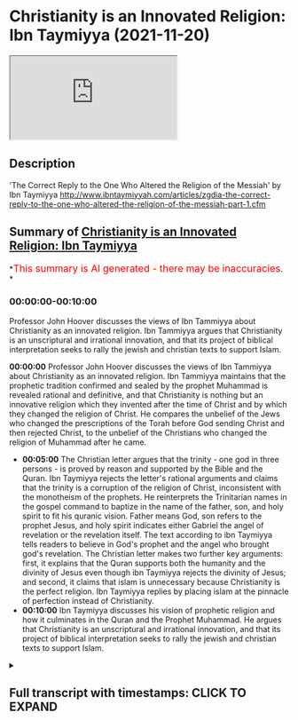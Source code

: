 # Christianity is an Innovated Religion: Ibn Taymiyya (2021-11-20)

<iframe loading='lazy' allow='autoplay' src='https://www.youtube.com/embed/Fe4vcLOpzds'></iframe>

## Description

'The Correct Reply to the One Who Altered the Religion of the Messiah' by Ibn Taymiyya <http://www.ibntaymiyyah.com/articles/zgdia-the-correct-reply-to-the-one-who-altered-the-religion-of-the-messiah-part-1.cfm>

## Summary of [Christianity is an Innovated Religion: Ibn Taymiyya](https://www.youtube.com/watch?v=Fe4vcLOpzds)

\*<span style="color:red; font-size:125%">This summary is AI generated - there may be inaccuracies</span>. \*

### <a onclick="modifyYTiframeseektime('0')">00:00:00-00:10:00</a>

Professor John Hoover discusses the views of Ibn Tammiyya about Christianity as an innovated religion. Ibn Tammiyya argues that Christianity is an unscriptural and irrational innovation, and that its project of biblical interpretation seeks to rally the jewish and christian texts to support Islam.

**<a onclick="modifyYTiframeseektime('0')">00:00:00</a>**  Professor John Hoover discusses the views of Ibn Tammiyya about Christianity as an innovated religion. Ibn Tammiyya maintains that the prophetic tradition confirmed and sealed by the prophet Muhammad is revealed rational and definitive, and that Christianity is nothing but an innovative religion which they invented after the time of Christ and by which they changed the religion of Christ. He compares the unbelief of the Jews who changed the prescriptions of the Torah before God sending Christ and then rejected Christ, to the unbelief of the Christians who changed the religion of Muhammad after he came.

*   **<a onclick="modifyYTiframeseektime('300')">00:05:00</a>** The Christian letter argues that the trinity - one god in three persons - is proved by reason and supported by the Bible and the Quran. Ibn Taymiyya rejects the letter's rational arguments and claims that the trinity is a corruption of the religion of Christ, inconsistent with the monotheism of the prophets. He reinterprets the Trinitarian names in the gospel command to baptize in the name of the father, son, and holy spirit to fit his quranic vision. Father means God, son refers to the prophet Jesus, and holy spirit indicates either Gabriel the angel of revelation or the revelation itself. The text according to ibn Taymiyya tells readers to believe in God's prophet and the angel who brought god's revelation. The Christian letter makes two further key arguments: first, it explains that the Quran supports both the humanity and the divinity of Jesus even though ibn Taymiyya rejects the divinity of Jesus; and second, it claims that islam is unnecessary because Christianity is the perfect religion. Ibn Taymiyya replies by placing islam at the pinnacle of perfection instead of Christianity.
*   **<a onclick="modifyYTiframeseektime('600')">00:10:00</a>**  Ibn Taymiyya discusses his vision of prophetic religion and how it culminates in the Quran and the Prophet Muhammad. He argues that Christianity is an unscriptural and irrational innovation, and that its project of biblical interpretation seeks to rally the jewish and christian texts to support Islam.

<details><summary><h2>Full transcript with timestamps: CLICK TO EXPAND</h2></summary>

<a onclick="modifyYTiframeseektime('0')">0:00:00</a> ibn tamir was one of the most prominent\ <a onclick="modifyYTiframeseektime('3')">0:00:03</a> and controversial scholars of medieval\ <a onclick="modifyYTiframeseektime('6')">0:00:06</a> islam\ <a onclick="modifyYTiframeseektime('8')">0:00:08</a> and judging by some of the comments in\ <a onclick="modifyYTiframeseektime('10')">0:00:10</a> the couple of previous videos i've made\ <a onclick="modifyYTiframeseektime('12')">0:00:12</a> about iben tamir he remains an extremely\ <a onclick="modifyYTiframeseektime('15')">0:00:15</a> controversial figure today\ <a onclick="modifyYTiframeseektime('18')">0:00:18</a> this is the last video i intend to make\ <a onclick="modifyYTiframeseektime('20')">0:00:20</a> about ibn tamir and in this video i want\ <a onclick="modifyYTiframeseektime('24')">0:00:24</a> to focus on his views about christianity\ <a onclick="modifyYTiframeseektime('27')">0:00:27</a> as an innovated religion\ <a onclick="modifyYTiframeseektime('30')">0:00:30</a> and as usual i'll be drawing on some\ <a onclick="modifyYTiframeseektime('32')">0:00:32</a> remarks from this book iben tamiya by\ <a onclick="modifyYTiframeseektime('34')">0:00:34</a> professor john hoover who is one of the\ <a onclick="modifyYTiframeseektime('37')">0:00:37</a> world's leading experts on the life and\ <a onclick="modifyYTiframeseektime('39')">0:00:39</a> thought of iben tamiya\ <a onclick="modifyYTiframeseektime('42')">0:00:42</a> and on page 135 he writes in a section\ <a onclick="modifyYTiframeseektime('46')">0:00:46</a> entitled christianity and object lesson\ <a onclick="modifyYTiframeseektime('49')">0:00:49</a> in innovated religion\ <a onclick="modifyYTiframeseektime('52')">0:00:52</a> it begins however it was first\ <a onclick="modifyYTiframeseektime('55')">0:00:55</a> established ibn tamir maintains that the\ <a onclick="modifyYTiframeseektime('58')">0:00:58</a> prophetic tradition confirmed and sealed\ <a onclick="modifyYTiframeseektime('61')">0:01:01</a> by the prophet muhammad\ <a onclick="modifyYTiframeseektime('63')">0:01:03</a> is revealed rational and definitive\ <a onclick="modifyYTiframeseektime('67')">0:01:07</a> in the year 1316 he received a direct\ <a onclick="modifyYTiframeseektime('71')">0:01:11</a> challenge to this conviction in the form\ <a onclick="modifyYTiframeseektime('74')">0:01:14</a> of the anonymous letter from the people\ <a onclick="modifyYTiframeseektime('77')">0:01:17</a> of cyprus\ <a onclick="modifyYTiframeseektime('78')">0:01:18</a> the letter is a revision of an earlier\ <a onclick="modifyYTiframeseektime('81')">0:01:21</a> christian apologetic treaties\ <a onclick="modifyYTiframeseektime('85')">0:01:25</a> as ibn tamir himself notes\ <a onclick="modifyYTiframeseektime('87')">0:01:27</a> that earlier treaties had gained wide\ <a onclick="modifyYTiframeseektime('90')">0:01:30</a> circulation\ <a onclick="modifyYTiframeseektime('92')">0:01:32</a> he replies to the letter with his many\ <a onclick="modifyYTiframeseektime('94')">0:01:34</a> times longer\ <a onclick="modifyYTiframeseektime('96')">0:01:36</a> correct answer to the one who altered\ <a onclick="modifyYTiframeseektime('99')">0:01:39</a> the religion of the messiah\ <a onclick="modifyYTiframeseektime('103')">0:01:43</a> ibn tamir's stated aim in correct answer\ <a onclick="modifyYTiframeseektime('107')">0:01:47</a> is to set forth christianity as an\ <a onclick="modifyYTiframeseektime('110')">0:01:50</a> object lesson to muslims about what\ <a onclick="modifyYTiframeseektime('112')">0:01:52</a> innovation and heresy to avoid\ <a onclick="modifyYTiframeseektime('116')">0:01:56</a> he frequently draws parallels with\ <a onclick="modifyYTiframeseektime('118')">0:01:58</a> errors he perceives among the sufis shia\ <a onclick="modifyYTiframeseektime('122')">0:02:02</a> and kalam theologians\ <a onclick="modifyYTiframeseektime('125')">0:02:05</a> at the beginning of the term ibn tamir\ <a onclick="modifyYTiframeseektime('128')">0:02:08</a> outlines the theological framework\ <a onclick="modifyYTiframeseektime('131')">0:02:11</a> needed to position christianity as a\ <a onclick="modifyYTiframeseektime('134')">0:02:14</a> corruption of prophetic religion\ <a onclick="modifyYTiframeseektime('138')">0:02:18</a> the religion of all god's prophets and\ <a onclick="modifyYTiframeseektime('140')">0:02:20</a> messengers is islam\ <a onclick="modifyYTiframeseektime('142')">0:02:22</a> even if the various revelations such as\ <a onclick="modifyYTiframeseektime('145')">0:02:25</a> the torah the gospel and the quran\ <a onclick="modifyYTiframeseektime('148')">0:02:28</a> differ in matters of religious practice\ <a onclick="modifyYTiframeseektime('151')">0:02:31</a> all other religion is polytheism and\ <a onclick="modifyYTiframeseektime('154')">0:02:34</a> innovation\ <a onclick="modifyYTiframeseektime('156')">0:02:36</a> furthermore god singled out muhammad as\ <a onclick="modifyYTiframeseektime('159')">0:02:39</a> the best of the messengers and the\ <a onclick="modifyYTiframeseektime('161')">0:02:41</a> muslim community as the best of\ <a onclick="modifyYTiframeseektime('163')">0:02:43</a> communities\ <a onclick="modifyYTiframeseektime('165')">0:02:45</a> the muslim community provides the golden\ <a onclick="modifyYTiframeseektime('168')">0:02:48</a> mean in matters of doctrine and practice\ <a onclick="modifyYTiframeseektime('172')">0:02:52</a> that jews and christians take to\ <a onclick="modifyYTiframeseektime('174')">0:02:54</a> extremes\ <a onclick="modifyYTiframeseektime('176')">0:02:56</a> the jews and christians have innovated\ <a onclick="modifyYTiframeseektime('179')">0:02:59</a> the religions that they follow\ <a onclick="modifyYTiframeseektime('181')">0:03:01</a> they deviated from the revelations given\ <a onclick="modifyYTiframeseektime('184')">0:03:04</a> to moses and christ respectively\ <a onclick="modifyYTiframeseektime('188')">0:03:08</a> they failed to point to the definitive\ <a onclick="modifyYTiframeseektime('190')">0:03:10</a> revelation given to muhammad\ <a onclick="modifyYTiframeseektime('194')">0:03:14</a> ibn tamir explains further now here john\ <a onclick="modifyYTiframeseektime('196')">0:03:16</a> hoover quotes from ebenzemia\ <a onclick="modifyYTiframeseektime('200')">0:03:20</a> the false religion of christians is\ <a onclick="modifyYTiframeseektime('203')">0:03:23</a> nothing but an innovative religion which\ <a onclick="modifyYTiframeseektime('206')">0:03:26</a> they invented after the time of christ\ <a onclick="modifyYTiframeseektime('209')">0:03:29</a> and by which they changed the religion\ <a onclick="modifyYTiframeseektime('212')">0:03:32</a> of christ\ <a onclick="modifyYTiframeseektime('214')">0:03:34</a> not only that they strayed from the law\ <a onclick="modifyYTiframeseektime('217')">0:03:37</a> sharia of christ to what they innovated\ <a onclick="modifyYTiframeseektime('221')">0:03:41</a> then when god sent muhammad they\ <a onclick="modifyYTiframeseektime('224')">0:03:44</a> rejected him\ <a onclick="modifyYTiframeseektime('226')">0:03:46</a> thus their unbelief and error came to be\ <a onclick="modifyYTiframeseektime('229')">0:03:49</a> of two aspects\ <a onclick="modifyYTiframeseektime('231')">0:03:51</a> that of changing the religion of the\ <a onclick="modifyYTiframeseektime('233')">0:03:53</a> first messenger and of rejecting the\ <a onclick="modifyYTiframeseektime('236')">0:03:56</a> second messenger\ <a onclick="modifyYTiframeseektime('238')">0:03:58</a> it is like the unbelief of the jews who\ <a onclick="modifyYTiframeseektime('241')">0:04:01</a> changed the legal prescriptions of the\ <a onclick="modifyYTiframeseektime('243')">0:04:03</a> torah before god sending christ and then\ <a onclick="modifyYTiframeseektime('247')">0:04:07</a> they rejected christ\ <a onclick="modifyYTiframeseektime('249')">0:04:09</a> end quote\ <a onclick="modifyYTiframeseektime('251')">0:04:11</a> john hoover continues\ <a onclick="modifyYTiframeseektime('253')">0:04:13</a> the christian letter argues that\ <a onclick="modifyYTiframeseektime('255')">0:04:15</a> muhammad was only a prophet for the\ <a onclick="modifyYTiframeseektime('258')">0:04:18</a> pagan arabs by emphasizing that the\ <a onclick="modifyYTiframeseektime('260')">0:04:20</a> revelation was only in arabic\ <a onclick="modifyYTiframeseektime('264')">0:04:24</a> ibn tamir counters with quranic texts\ <a onclick="modifyYTiframeseektime('267')">0:04:27</a> like we have only sent muhammad to the\ <a onclick="modifyYTiframeseektime('271')">0:04:31</a> entirety of humanity as a bringer of\ <a onclick="modifyYTiframeseektime('274')">0:04:34</a> good news and as a warner quran 34 28\ <a onclick="modifyYTiframeseektime('280')">0:04:40</a> to affirm that muhammad's message is\ <a onclick="modifyYTiframeseektime('283')">0:04:43</a> universal\ <a onclick="modifyYTiframeseektime('285')">0:04:45</a> some quranic verses may appear to limit\ <a onclick="modifyYTiframeseektime('287')">0:04:47</a> the scope of his mission to the arabs\ <a onclick="modifyYTiframeseektime('290')">0:04:50</a> but this does not undermine its\ <a onclick="modifyYTiframeseektime('292')">0:04:52</a> universality\ <a onclick="modifyYTiframeseektime('297')">0:04:57</a> muhammad was not mistaken or deluded\ <a onclick="modifyYTiframeseektime('300')">0:05:00</a> into thinking that his message was\ <a onclick="modifyYTiframeseektime('302')">0:05:02</a> universal\ <a onclick="modifyYTiframeseektime('303')">0:05:03</a> god would not permit that to happen to\ <a onclick="modifyYTiframeseektime('306')">0:05:06</a> prophets\ <a onclick="modifyYTiframeseektime('308')">0:05:08</a> the christian letter continues that the\ <a onclick="modifyYTiframeseektime('310')">0:05:10</a> quran also praises mary and jesus and\ <a onclick="modifyYTiframeseektime('314')">0:05:14</a> confirms the christian scriptures in\ <a onclick="modifyYTiframeseektime('317')">0:05:17</a> passages such as\ <a onclick="modifyYTiframeseektime('319')">0:05:19</a> we i god have sent down to you the book\ <a onclick="modifyYTiframeseektime('322')">0:05:22</a> which declares true what came before it\ <a onclick="modifyYTiframeseektime('326')">0:05:26</a> and of the torah and the gospel that's\ <a onclick="modifyYTiframeseektime('328')">0:05:28</a> quran 3 3\ <a onclick="modifyYTiframeseektime('331')">0:05:31</a> and\ <a onclick="modifyYTiframeseektime('331')">0:05:31</a> if you are in doubt concerning what we\ <a onclick="modifyYTiframeseektime('334')">0:05:34</a> have sent down to you\ <a onclick="modifyYTiframeseektime('335')">0:05:35</a> ask those who have been reading the book\ <a onclick="modifyYTiframeseektime('338')">0:05:38</a> before you quran 10 94\ <a onclick="modifyYTiframeseektime('342')">0:05:42</a> the christian letter concludes that the\ <a onclick="modifyYTiframeseektime('344')">0:05:44</a> quran is telling christians to remain in\ <a onclick="modifyYTiframeseektime('347')">0:05:47</a> their religion\ <a onclick="modifyYTiframeseektime('350')">0:05:50</a> iben temia agrees that the quran\ <a onclick="modifyYTiframeseektime('351')">0:05:51</a> confirms previous revelations\ <a onclick="modifyYTiframeseektime('355')">0:05:55</a> one must believe in all god's books just\ <a onclick="modifyYTiframeseektime('357')">0:05:57</a> as one must believe in all of god's\ <a onclick="modifyYTiframeseektime('359')">0:05:59</a> prophets however he explains the quran\ <a onclick="modifyYTiframeseektime('363')">0:06:03</a> does not confirm the innovated doctrines\ <a onclick="modifyYTiframeseektime('366')">0:06:06</a> of the christians\ <a onclick="modifyYTiframeseektime('369')">0:06:09</a> as for the bible itself evin tamir is\ <a onclick="modifyYTiframeseektime('372')">0:06:12</a> careful more so than some of his\ <a onclick="modifyYTiframeseektime('374')">0:06:14</a> predecessors\ <a onclick="modifyYTiframeseektime('376')">0:06:16</a> ibn hasan who died in 1064\ <a onclick="modifyYTiframeseektime('379')">0:06:19</a> is well known for insisting that jews\ <a onclick="modifyYTiframeseektime('382')">0:06:22</a> and christians had corrupted the very\ <a onclick="modifyYTiframeseektime('384')">0:06:24</a> texts of their scriptures and he\ <a onclick="modifyYTiframeseektime('387')">0:06:27</a> compiled lists of contradictions and\ <a onclick="modifyYTiframeseektime('389')">0:06:29</a> historical and theological errors to\ <a onclick="modifyYTiframeseektime('392')">0:06:32</a> prove it\ <a onclick="modifyYTiframeseektime('394')">0:06:34</a> unlike ibn hasan ibn taymiyah says that\ <a onclick="modifyYTiframeseektime('398')">0:06:38</a> textual corruption cannot be\ <a onclick="modifyYTiframeseektime('400')">0:06:40</a> demonstrated or denied\ <a onclick="modifyYTiframeseektime('404')">0:06:44</a> while it is certain that jews and\ <a onclick="modifyYTiframeseektime('405')">0:06:45</a> christians have corrupted the meaning of\ <a onclick="modifyYTiframeseektime('407')">0:06:47</a> their texts it cannot be known for sure\ <a onclick="modifyYTiframeseektime('411')">0:06:51</a> whether the very texts have been altered\ <a onclick="modifyYTiframeseektime('414')">0:06:54</a> as a result ibn tamir very rarely points\ <a onclick="modifyYTiframeseektime('417')">0:06:57</a> out textual errors in the bible\ <a onclick="modifyYTiframeseektime('421')">0:07:01</a> he instead interprets the text to accord\ <a onclick="modifyYTiframeseektime('424')">0:07:04</a> with his islamic theological convictions\ <a onclick="modifyYTiframeseektime('428')">0:07:08</a> much as he seeks to fill the technical\ <a onclick="modifyYTiframeseektime('430')">0:07:10</a> terminology of sufism calam theology and\ <a onclick="modifyYTiframeseektime('434')">0:07:14</a> philosophy with meanings corresponding\ <a onclick="modifyYTiframeseektime('437')">0:07:17</a> to his understanding of the quran and\ <a onclick="modifyYTiframeseektime('440')">0:07:20</a> the sunnah\ <a onclick="modifyYTiframeseektime('442')">0:07:22</a> this is readily apparent in his correct\ <a onclick="modifyYTiframeseektime('445')">0:07:25</a> answer\ <a onclick="modifyYTiframeseektime('446')">0:07:26</a> in his discussion of the christian\ <a onclick="modifyYTiframeseektime('448')">0:07:28</a> doctrine of the trinity\ <a onclick="modifyYTiframeseektime('451')">0:07:31</a> the letter the christian letter argues\ <a onclick="modifyYTiframeseektime('453')">0:07:33</a> that the trinity the one god in three\ <a onclick="modifyYTiframeseektime('456')">0:07:36</a> persons father son and holy spirit\ <a onclick="modifyYTiframeseektime('460')">0:07:40</a> is proved by reason and supported by\ <a onclick="modifyYTiframeseektime('463')">0:07:43</a> both the bible and the quran\ <a onclick="modifyYTiframeseektime('466')">0:07:46</a> ibn tamir discounts the letter's\ <a onclick="modifyYTiframeseektime('468')">0:07:48</a> rational arguments and he claims that\ <a onclick="modifyYTiframeseektime('471')">0:07:51</a> the trinity is a corruption of the\ <a onclick="modifyYTiframeseektime('473')">0:07:53</a> religion of christ inconsistent with the\ <a onclick="modifyYTiframeseektime('476')">0:07:56</a> monotheism of the prophets\ <a onclick="modifyYTiframeseektime('480')">0:08:00</a> neither the bible nor the quran supports\ <a onclick="modifyYTiframeseektime('482')">0:08:02</a> the christian doctrine\ <a onclick="modifyYTiframeseektime('485')">0:08:05</a> ibn tamir then reinterprets the\ <a onclick="modifyYTiframeseektime('487')">0:08:07</a> trinitarian names in the gospel command\ <a onclick="modifyYTiframeseektime('490')">0:08:10</a> to baptize in the name of the father the\ <a onclick="modifyYTiframeseektime('493')">0:08:13</a> son and the holy spirit that's matthew\ <a onclick="modifyYTiframeseektime('496')">0:08:16</a> 28 19\ <a onclick="modifyYTiframeseektime('498')">0:08:18</a> to fit his quranic vision\ <a onclick="modifyYTiframeseektime('500')">0:08:20</a> father means god\ <a onclick="modifyYTiframeseektime('503')">0:08:23</a> son refers to the purely human prophet\ <a onclick="modifyYTiframeseektime('506')">0:08:26</a> christ\ <a onclick="modifyYTiframeseektime('507')">0:08:27</a> and holy spirit indicates either gabriel\ <a onclick="modifyYTiframeseektime('510')">0:08:30</a> the angel of revelation or the\ <a onclick="modifyYTiframeseektime('513')">0:08:33</a> revelation itself\ <a onclick="modifyYTiframeseektime('515')">0:08:35</a> the text according to ibn tamir is\ <a onclick="modifyYTiframeseektime('518')">0:08:38</a> telling readers to believe in god\ <a onclick="modifyYTiframeseektime('521')">0:08:41</a> god's prophet and the angel who brought\ <a onclick="modifyYTiframeseektime('524')">0:08:44</a> god's revelation\ <a onclick="modifyYTiframeseektime('528')">0:08:48</a> the christian letter makes two further\ <a onclick="modifyYTiframeseektime('530')">0:08:50</a> key arguments\ <a onclick="modifyYTiframeseektime('532')">0:08:52</a> first\ <a onclick="modifyYTiframeseektime('532')">0:08:52</a> it explains that the quran supports both\ <a onclick="modifyYTiframeseektime('535')">0:08:55</a> the humanity and the divinity of jesus\ <a onclick="modifyYTiframeseektime('539')">0:08:59</a> even tamir rejects the divinity of jesus\ <a onclick="modifyYTiframeseektime('542')">0:09:02</a> as incongruous with both reason and\ <a onclick="modifyYTiframeseektime('545')">0:09:05</a> revelation\ <a onclick="modifyYTiframeseektime('547')">0:09:07</a> he reinterprets scriptural texts that\ <a onclick="modifyYTiframeseektime('550')">0:09:10</a> might be misconstrued\ <a onclick="modifyYTiframeseektime('552')">0:09:12</a> to imply that god dwelt in christ\ <a onclick="modifyYTiframeseektime('556')">0:09:16</a> second the letter claims that islam is\ <a onclick="modifyYTiframeseektime('560')">0:09:20</a> unnecessary because christianity is the\ <a onclick="modifyYTiframeseektime('563')">0:09:23</a> perfect religion\ <a onclick="modifyYTiframeseektime('565')">0:09:25</a> judaism was the religion of law and\ <a onclick="modifyYTiframeseektime('568')">0:09:28</a> justice while christianity was the\ <a onclick="modifyYTiframeseektime('570')">0:09:30</a> religion of grace\ <a onclick="modifyYTiframeseektime('573')">0:09:33</a> ibn tamir replies by placing islam at\ <a onclick="modifyYTiframeseektime('577')">0:09:37</a> the pinnacle of perfection instead of\ <a onclick="modifyYTiframeseektime('579')">0:09:39</a> christianity\ <a onclick="modifyYTiframeseektime('581')">0:09:41</a> judaism focused on law and justice at\ <a onclick="modifyYTiframeseektime('585')">0:09:45</a> the expense of grace\ <a onclick="modifyYTiframeseektime('587')">0:09:47</a> christianity emphasized grace at the\ <a onclick="modifyYTiframeseektime('590')">0:09:50</a> expense of justice and law\ <a onclick="modifyYTiframeseektime('594')">0:09:54</a> islam perfected balanced grace with law\ <a onclick="modifyYTiframeseektime('598')">0:09:58</a> and justice\ <a onclick="modifyYTiframeseektime('601')">0:10:01</a> ibn tamir's vision of prophetic religion\ <a onclick="modifyYTiframeseektime('604')">0:10:04</a> culminates in the quran and the prophet\ <a onclick="modifyYTiframeseektime('607')">0:10:07</a> muhammad\ <a onclick="modifyYTiframeseektime('608')">0:10:08</a> his correct answer\ <a onclick="modifyYTiframeseektime('611')">0:10:11</a> sidelines christianity as an irrational\ <a onclick="modifyYTiframeseektime('614')">0:10:14</a> and unscriptural innovation\ <a onclick="modifyYTiframeseektime('617')">0:10:17</a> and his project of biblical\ <a onclick="modifyYTiframeseektime('619')">0:10:19</a> interpretation seeks to rally the jewish\ <a onclick="modifyYTiframeseektime('622')">0:10:22</a> and christian texts to support islam\ <a onclick="modifyYTiframeseektime('627')">0:10:27</a> and\ <a onclick="modifyYTiframeseektime('627')">0:10:27</a> quote now there's an awful lot there\ <a onclick="modifyYTiframeseektime('629')">0:10:29</a> that one could\ <a onclick="modifyYTiframeseektime('630')">0:10:30</a> discuss further particularly ibn\ <a onclick="modifyYTiframeseektime('632')">0:10:32</a> temier's views of the bible and the\ <a onclick="modifyYTiframeseektime('634')">0:10:34</a> gospel and the gospels matthew mark luke\ <a onclick="modifyYTiframeseektime('638')">0:10:38</a> and john what's really going on there\ <a onclick="modifyYTiframeseektime('641')">0:10:41</a> and also his understanding of\ <a onclick="modifyYTiframeseektime('644')">0:10:44</a> christian doctrine and pastors like\ <a onclick="modifyYTiframeseektime('645')">0:10:45</a> matthew 28 19. but i'm not going to go\ <a onclick="modifyYTiframeseektime('648')">0:10:48</a> there um this this video is about john\ <a onclick="modifyYTiframeseektime('651')">0:10:51</a> hoover's presentation of a thought of\ <a onclick="modifyYTiframeseektime('653')">0:10:53</a> evan ibn tay taymir\ <a onclick="modifyYTiframeseektime('655')">0:10:55</a> so as i say uh this\ <a onclick="modifyYTiframeseektime('658')">0:10:58</a> text the correct answer or the correct\ <a onclick="modifyYTiframeseektime('661')">0:11:01</a> reply to the one who altered the\ <a onclick="modifyYTiframeseektime('663')">0:11:03</a> religion of the messiah uh is available\ <a onclick="modifyYTiframeseektime('666')">0:11:06</a> to read online i'll link to it in the\ <a onclick="modifyYTiframeseektime('668')">0:11:08</a> description uh below is actually quite a\ <a onclick="modifyYTiframeseektime('670')">0:11:10</a> sophisticated bit of theology actually a\ <a onclick="modifyYTiframeseektime('673')">0:11:13</a> bit of polemic against uh christianity\ <a onclick="modifyYTiframeseektime('677')">0:11:17</a> uh whether or not you like ibentemia um\ <a onclick="modifyYTiframeseektime('681')">0:11:21</a> is really up to you of course but he's a\ <a onclick="modifyYTiframeseektime('683')">0:11:23</a> serious thinker he's a very very\ <a onclick="modifyYTiframeseektime('685')">0:11:25</a> brilliant uh\ <a onclick="modifyYTiframeseektime('687')">0:11:27</a> in the medieval islamic tradition and\ <a onclick="modifyYTiframeseektime('690')">0:11:30</a> still has it seems a great influence on\ <a onclick="modifyYTiframeseektime('692')">0:11:32</a> many muslims in the world today so enjoy\ <a onclick="modifyYTiframeseektime('697')">0:11:37</a> until next time

</details>
